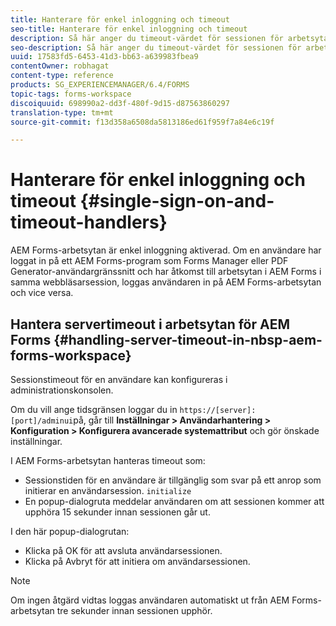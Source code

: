 ```yaml
---
title: Hanterare för enkel inloggning och timeout
seo-title: Hanterare för enkel inloggning och timeout
description: Så här anger du timeout-värdet för sessionen för arbetsytan i AEM Forms.
seo-description: Så här anger du timeout-värdet för sessionen för arbetsytan i AEM Forms.
uuid: 17583fd5-6453-41d3-bb63-a639983fbea9
contentOwner: robhagat
content-type: reference
products: SG_EXPERIENCEMANAGER/6.4/FORMS
topic-tags: forms-workspace
discoiquuid: 698990a2-dd3f-480f-9d15-d87563860297
translation-type: tm+mt
source-git-commit: f13d358a6508da5813186ed61f959f7a84e6c19f

---
```



# Hanterare för enkel inloggning och timeout {#single-sign-on-and-timeout-handlers}

AEM Forms-arbetsytan är enkel inloggning aktiverad. Om en användare har loggat in på ett AEM Forms-program som Forms Manager eller PDF Generator-användargränssnitt och har åtkomst till arbetsytan i AEM Forms i samma webbläsarsession, loggas användaren in på AEM Forms-arbetsytan och vice versa.

## Hantera servertimeout i arbetsytan för AEM Forms {#handling-server-timeout-in-nbsp-aem-forms-workspace}

Sessionstimeout för en användare kan konfigureras i administrationskonsolen.

Om du vill ange tidsgränsen loggar du in `https://[server]:[port]/adminui`på, går till **Inställningar > Användarhantering > Konfiguration > Konfigurera avancerade systemattribut** och gör önskade inställningar.

I AEM Forms-arbetsytan hanteras timeout som:

* Sessionstiden för en användare är tillgänglig som svar på ett anrop som initierar en användarsession. `initialize`
* En popup-dialogruta meddelar användaren om att sessionen kommer att upphöra 15 sekunder innan sessionen går ut.

I den här popup-dialogrutan:

* Klicka på OK för att avsluta användarsessionen.
* Klicka på Avbryt för att initiera om användarsessionen.

>[!NOTE]
>
>Om ingen åtgärd vidtas loggas användaren automatiskt ut från AEM Forms-arbetsytan tre sekunder innan sessionen upphör.
